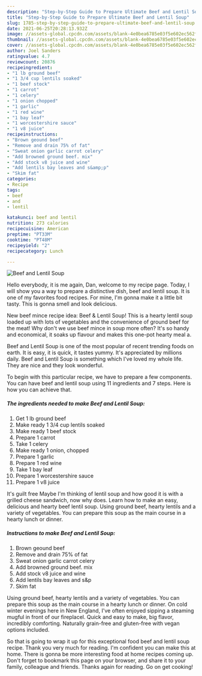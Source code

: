```yaml
---
description: "Step-by-Step Guide to Prepare Ultimate Beef and Lentil Soup"
title: "Step-by-Step Guide to Prepare Ultimate Beef and Lentil Soup"
slug: 1785-step-by-step-guide-to-prepare-ultimate-beef-and-lentil-soup
date: 2021-06-25T20:28:13.932Z
image: //assets-global.cpcdn.com/assets/blank-4e0bea6785e03f5e602ec562f230caae08da540cada707380b4fe1bbebba43da.png
thumbnail: //assets-global.cpcdn.com/assets/blank-4e0bea6785e03f5e602ec562f230caae08da540cada707380b4fe1bbebba43da.png
cover: //assets-global.cpcdn.com/assets/blank-4e0bea6785e03f5e602ec562f230caae08da540cada707380b4fe1bbebba43da.png
author: Joel Sanders
ratingvalue: 4.7
reviewcount: 20876
recipeingredient:
- "1 lb ground beef"
- "1 3/4 cup lentils soaked"
- "1 beef stock"
- "1 carrot"
- "1 celery"
- "1 onion chopped"
- "1 garlic"
- "1 red wine"
- "1 bay leaf"
- "1 worcestershire sauce"
- "1 v8 juice"
recipeinstructions:
- "Brown geound beef"
- "Remove and drain 75% of fat"
- "Sweat onion garlic carrot celery"
- "Add browned ground beef. mix"
- "Add stock v8 juice and wine"
- "Add lentils bay leaves and s&amp;p"
- "Skim fat"
categories:
- Recipe
tags:
- beef
- and
- lentil

katakunci: beef and lentil 
nutrition: 273 calories
recipecuisine: American
preptime: "PT33M"
cooktime: "PT48M"
recipeyield: "2"
recipecategory: Lunch

---
```



![Beef and Lentil Soup](//assets-global.cpcdn.com/assets/blank-4e0bea6785e03f5e602ec562f230caae08da540cada707380b4fe1bbebba43da.png)

Hello everybody, it is me again, Dan, welcome to my recipe page. Today, I will show you a way to prepare a distinctive dish, beef and lentil soup. It is one of my favorites food recipes. For mine, I'm gonna make it a little bit tasty. This is gonna smell and look delicious.

New beef mince recipe idea: Beef &amp; Lentil Soup! This is a hearty lentil soup loaded up with lots of vegetables and the convenience of ground beef for the meat! Why don&#39;t we use beef mince in soup more often? It&#39;s so handy and economical, it soaks up flavour and makes this one-pot hearty meal a.

Beef and Lentil Soup is one of the most popular of recent trending foods on earth. It is easy, it is quick, it tastes yummy. It's appreciated by millions daily. Beef and Lentil Soup is something which I've loved my whole life. They are nice and they look wonderful.


To begin with this particular recipe, we have to prepare a few components. You can have beef and lentil soup using 11 ingredients and 7 steps. Here is how you can achieve that.

<!--inarticleads1-->

##### The ingredients needed to make Beef and Lentil Soup:

1. Get 1 lb ground beef
1. Make ready 1 3/4 cup lentils soaked
1. Make ready 1 beef stock
1. Prepare 1 carrot
1. Take 1 celery
1. Make ready 1 onion, chopped
1. Prepare 1 garlic
1. Prepare 1 red wine
1. Take 1 bay leaf
1. Prepare 1 worcestershire sauce
1. Prepare 1 v8 juice


It&#39;s guilt free Maybe I&#39;m thinking of lentil soup and how good it is with a grilled cheese sandwich, now why does. Learn how to make an easy, delicious and hearty beef lentil soup. Using ground beef, hearty lentils and a variety of vegetables. You can prepare this soup as the main course in a hearty lunch or dinner. 

<!--inarticleads2-->

##### Instructions to make Beef and Lentil Soup:

1. Brown geound beef
1. Remove and drain 75% of fat
1. Sweat onion garlic carrot celery
1. Add browned ground beef. mix
1. Add stock v8 juice and wine
1. Add lentils bay leaves and s&amp;p
1. Skim fat


Using ground beef, hearty lentils and a variety of vegetables. You can prepare this soup as the main course in a hearty lunch or dinner. On cold winter evenings here in New England, I&#39;ve often enjoyed sipping a steaming mugful in front of our fireplacel. Quick and easy to make, big flavor, incredibly comforting. Naturally grain-free and gluten-free with vegan options included. 

So that is going to wrap it up for this exceptional food beef and lentil soup recipe. Thank you very much for reading. I'm confident you can make this at home. There is gonna be more interesting food at home recipes coming up. Don't forget to bookmark this page on your browser, and share it to your family, colleague and friends. Thanks again for reading. Go on get cooking!
